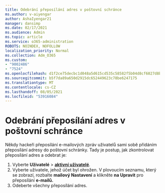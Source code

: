 ```yaml
---
title: Odebrání přeposílání adres v poštovní schránce
ms.author: v-aiyengar
author: AshaIyengar21
manager: dansimp
ms.date: 02/17/2021
ms.audience: Admin
ms.topic: article
ms.service: o365-administration
ROBOTS: NOINDEX, NOFOLLOW
localization_priority: Normal
ms.collection: Adm_O365
ms.custom:
- "9002486"
- "7524"
ms.openlocfilehash: d1f2ce75decbc1d048a5d615cd535c58582f5b04d8cf6027d8b3f681bf04b79d
ms.sourcegitcommit: b5f7da89a650d2915dc652449623c78be6247175
ms.translationtype: MT
ms.contentlocale: cs-CZ
ms.lasthandoff: 08/05/2021
ms.locfileid: "53916084"
---
```

# <a name="remove-forwarding-addresses-on-the-mailbox"></a>Odebrání přeposílání adres v poštovní schránce

Někdy hackeři přeposílání e-mailových zpráv uživatelů sami sobě přidáním přeposílání adresy do poštovní schránky. Tady je postup, jak zkontrolovat přeposílání adres a odebrat je:

1. Vyberte **Uživatelé**  >  **[aktivní uživatelé](https://go.microsoft.com/fwlink/p/?linkid=834822)**.
1. Vyberte uživatele, jehož účet byl ohrožen. V plovoucím seznamu, který se zobrazí, rozbalte **mailový Nastavení** a klikněte **na Upravit** pro přeposílání **e-mailů.**
1. Odeberte všechny přeposílání adres.
